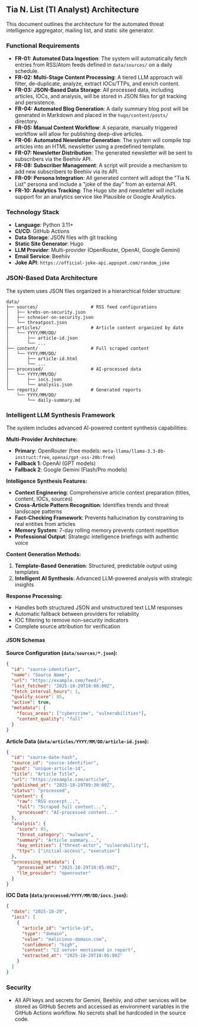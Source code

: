 ## Tia N. List (TI Analyst) Architecture

This document outlines the architecture for the automated threat intelligence aggregator, mailing list, and static site generator.

### Functional Requirements
- **FR-01: Automated Data Ingestion**: The system will automatically fetch entries from RSS/Atom feeds defined in `data/sources/` on a daily schedule.
- **FR-02: Multi-Stage Content Processing**: A tiered LLM approach will filter, de-duplicate, analyze, extract IOCs/TTPs, and enrich content.
- **FR-03: JSON-Based Data Storage**: All processed data, including articles, IOCs, and analysis, will be stored in JSON files for git tracking and persistence.
- **FR-04: Automated Blog Generation**: A daily summary blog post will be generated in Markdown and placed in the `hugo/content/posts/` directory.
- **FR-05: Manual Content Workflow**: A separate, manually triggered workflow will allow for publishing deep-dive articles.
- **FR-06: Automated Newsletter Generation**: The system will compile top articles into an HTML newsletter using a predefined template.
- **FR-07: Newsletter Distribution**: The generated newsletter will be sent to subscribers via the Beehiiv API.
- **FR-08: Subscriber Management**: A script will provide a mechanism to add new subscribers to Beehiiv via its API.
- **FR-09: Persona Integration**: All generated content will adopt the "Tia N. List" persona and include a "joke of the day" from an external API.
- **FR-10: Analytics Tracking**: The Hugo site and newsletter will include support for an analytics service like Plausible or Google Analytics.

### Technology Stack
- **Language**: Python 3.11+
- **CI/CD**: GitHub Actions
- **Data Storage**: JSON files with git tracking
- **Static Site Generator**: Hugo
- **LLM Provider**: Multi-provider (OpenRouter, OpenAI, Google Gemini)
- **Email Service**: Beehiiv
- **Joke API**: `https://official-joke-api.appspot.com/random_joke`

### JSON-Based Data Architecture

The system uses JSON files organized in a hierarchical folder structure:

```
data/
├── sources/                    # RSS feed configurations
│   ├── krebs-on-security.json
│   ├── schneier-on-security.json
│   └── threatpost.json
├── articles/                   # Article content organized by date
│   └── YYYY/MM/DD/
│       ├── article-id.json
│       └── ...
├── content/                    # Full scraped content
│   └── YYYY/MM/DD/
│       ├── article-id.html
│       └── ...
├── processed/                  # AI-processed data
│   └── YYYY/MM/DD/
│       ├── iocs.json
│       └── analysis.json
└── reports/                    # Generated reports
    └── YYYY/MM/DD/
        └── daily-summary.md
```

### Intelligent LLM Synthesis Framework

The system includes advanced AI-powered content synthesis capabilities:

**Multi-Provider Architecture:**
- **Primary**: OpenRouter (free models: `meta-llama/llama-3.3-8b-instruct:free`, `openai/gpt-oss-20b:free`)
- **Fallback 1**: OpenAI (GPT models)
- **Fallback 2**: Google Gemini (Flash/Pro models)

**Intelligence Synthesis Features:**
- **Context Engineering**: Comprehensive article context preparation (titles, content, IOCs, sources)
- **Cross-Article Pattern Recognition**: Identifies trends and threat landscape patterns
- **Fact-Checking Framework**: Prevents hallucination by constraining to real entities from articles
- **Memory System**: 7-day rolling memory prevents content repetition
- **Professional Output**: Strategic intelligence briefings with authentic voice

**Content Generation Methods:**
1. **Template-Based Generation**: Structured, predictable output using templates
2. **Intelligent AI Synthesis**: Advanced LLM-powered analysis with strategic insights

**Response Processing:**
- Handles both structured JSON and unstructured text LLM responses
- Automatic fallback between providers for reliability
- IOC filtering to remove non-security indicators
- Complete source attribution for verification

#### JSON Schemas

**Source Configuration (`data/sources/*.json`):**
```json
{
  "id": "source-identifier",
  "name": "Source Name",
  "url": "https://example.com/feed/",
  "last_fetched": "2025-10-29T10:00:00Z",
  "fetch_interval_hours": 1,
  "quality_score": 85,
  "active": true,
  "metadata": {
    "focus_areas": ["cybercrime", "vulnerabilities"],
    "content_quality": "full"
  }
}
```

**Article Data (`data/articles/YYYY/MM/DD/article-id.json`):**
```json
{
  "id": "source-date-hash",
  "source_id": "source-identifier",
  "guid": "unique-article-id",
  "title": "Article Title",
  "url": "https://example.com/article",
  "published_at": "2025-10-29T09:30:00Z",
  "status": "processed",
  "content": {
    "raw": "RSS excerpt...",
    "full": "Scraped full content...",
    "processed": "AI-processed content..."
  },
  "analysis": {
    "score": 85,
    "threat_category": "malware",
    "summary": "Article summary...",
    "key_entities": ["threat-actor", "vulnerability"],
    "ttps": ["initial-access", "execution"]
  },
  "processing_metadata": {
    "processed_at": "2025-10-29T10:05:00Z",
    "llm_provider": "openrouter"
  }
}
```

**IOC Data (`data/processed/YYYY/MM/DD/iocs.json`):**
```json
{
  "date": "2025-10-29",
  "iocs": [
    {
      "article_id": "article-id",
      "type": "domain",
      "value": "malicious-domain.com",
      "confidence": "high",
      "context": "C2 server mentioned in report",
      "extracted_at": "2025-10-29T10:05:00Z"
    }
  ]
}
```

### Security
- All API keys and secrets for Gemini, Beehiiv, and other services will be stored as GitHub Secrets and accessed as environment variables in the GitHub Actions workflow. No secrets shall be hardcoded in the source code.
